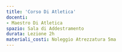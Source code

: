 ```yaml
---
title: 'Corso Di Atletica'
docenti:
- Maestro Di Atletica
spazio: Sala di Addestramento
durata: Lezione 2h
materiali_costi: Noleggio Atrezzatura 5ma
---
```

